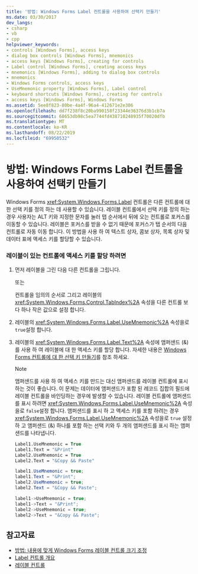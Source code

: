 ```yaml
---
title: '방법: Windows Forms Label 컨트롤을 사용하여 선택키 만들기'
ms.date: 03/30/2017
dev_langs:
- csharp
- vb
- cpp
helpviewer_keywords:
- controls [Windows Forms], access keys
- dialog box controls [Windows Forms], mnemonics
- access keys [Windows Forms], creating for controls
- Label control [Windows Forms], creating access keys
- mnemonics [Windows Forms], adding to dialog box controls
- mnemonics
- Windows Forms controls, access keys
- UseMnemonic property [Windows Forms], Label control
- keyboard shortcuts [Windows Forms], creating for controls
- access keys [Windows Forms], Windows Forms
ms.assetid: 5ee8f823-80be-4a4f-96a4-412671e2e306
ms.openlocfilehash: dd7f238f8c20ba990158f23344e36376d3b1cb7a
ms.sourcegitcommit: 68653db98c5ea7744fd438710248935f70020dfb
ms.translationtype: MT
ms.contentlocale: ko-KR
ms.lasthandoff: 08/22/2019
ms.locfileid: "69950532"
---
```

# <a name="how-to-create-access-keys-with-windows-forms-label-controls"></a>방법: Windows Forms Label 컨트롤을 사용하여 선택키 만들기
Windows Forms <xref:System.Windows.Forms.Label> 컨트롤은 다른 컨트롤에 대 한 선택 키를 정의 하는 데 사용할 수 있습니다. 레이블 컨트롤에서 선택 키를 정의 하는 경우 사용자는 ALT 키와 지정한 문자를 눌러 탭 순서에서 뒤에 오는 컨트롤로 포커스를 이동할 수 있습니다. 레이블은 포커스를 받을 수 없기 때문에 포커스가 탭 순서의 다음 컨트롤로 자동 이동 합니다. 이 방법을 사용 하 여 텍스트 상자, 콤보 상자, 목록 상자 및 데이터 표에 액세스 키를 할당할 수 있습니다.  
  
### <a name="to-assign-an-access-key-to-a-control-with-a-label"></a>레이블이 있는 컨트롤에 액세스 키를 할당 하려면  
  
1. 먼저 레이블을 그린 다음 다른 컨트롤을 그립니다.  
  
     또는  
  
     컨트롤을 임의의 순서로 그리고 레이블의 <xref:System.Windows.Forms.Control.TabIndex%2A> 속성을 다른 컨트롤 보다 하나 작은 값으로 설정 합니다.  
  
2. 레이블의 <xref:System.Windows.Forms.Label.UseMnemonic%2A> 속성을로 `true`설정 합니다.  
  
3. 레이블의 <xref:System.Windows.Forms.Label.Text%2A> 속성에 앰퍼샌드 (&)를 사용 하 여 레이블에 대 한 액세스 키를 할당 합니다. 자세한 내용은 [Windows Forms 컨트롤에 대 한 선택 키 만들기](how-to-create-access-keys-for-windows-forms-controls.md)를 참조 하세요.  
  
    > [!NOTE]
    > 앰퍼샌드를 사용 하 여 액세스 키를 만드는 대신 앰퍼샌드를 레이블 컨트롤에 표시 하는 것이 좋습니다. 이 문제는 데이터에 앰퍼샌드가 포함 된 레코드 집합의 필드에 레이블 컨트롤을 바인딩하는 경우에 발생할 수 있습니다. 레이블 컨트롤에 앰퍼샌드를 표시 하려면 <xref:System.Windows.Forms.Label.UseMnemonic%2A> 속성을로 `false`설정 합니다. 앰퍼샌드를 표시 하 고 액세스 키를 포함 하려는 경우 <xref:System.Windows.Forms.Label.UseMnemonic%2A> 속성을로 `true` 설정 하 고 앰퍼샌드 (&) 하나를 포함 하는 선택 키와 두 개의 앰퍼샌드를 표시 하는 앰퍼샌드를 나타냅니다.  
  
    ```vb  
    Label1.UseMnemonic = True  
    Label1.Text = "&Print"  
    Label2.UseMnemonic = True  
    Label2.Text = "&Copy && Paste"  
    ```  
  
    ```csharp  
    label1.UseMnemonic = true;  
    label1.Text = "&Print";  
    label2.UseMnemonic = true;  
    label2.Text = "&Copy && Paste";  
    ```  
  
    ```cpp  
    label1->UseMnemonic = true;  
    label1->Text = "&Print";  
    label2->UseMnemonic = true;  
    label2->Text = "&Copy && Paste";  
    ```  
  
## <a name="see-also"></a>참고자료

- [방법: 내용에 맞게 Windows Forms 레이블 컨트롤 크기 조정](how-to-size-a-windows-forms-label-control-to-fit-its-contents.md)
- [Label 컨트롤 개요](label-control-overview-windows-forms.md)
- [레이블 컨트롤](label-control-windows-forms.md)
